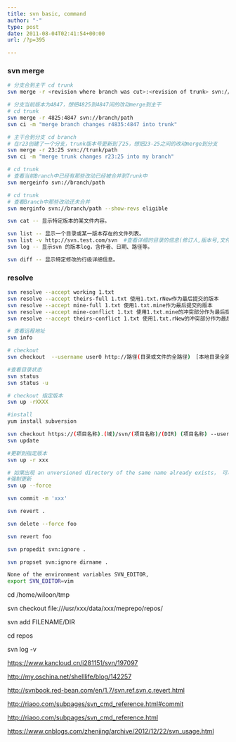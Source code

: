 ```yaml
---
title: svn basic, command
author: "-"
type: post
date: 2011-08-04T02:41:54+00:00
url: /?p=395

---
```

### svn merge

```bash
# 分支合到主干 cd trunk
svn merge -r <revision where branch was cut>:<revision of trunk> svn://branch/path

# 分支当前版本为4847，想把4825到4847间的改动merge到主干
# cd trunk
svn merge -r 4825:4847 svn://branch/path
svn ci -m "merge branch changes r4835:4847 into trunk"

# 主干合到分支 cd branch
# 在r23创建了一个分支，trunk版本号更新到了25，想把23-25之间的改动merge到分支
svn merge -r 23:25 svn://trunk/path
svn ci -m "merge trunk changes r23:25 into my branch"

# cd trunk
# 查看当前Branch中已经有那些改动已经被合并到Trunk中
svn mergeinfo svn://branch/path

# cd trunk
# 查看Branch中那些改动还未合并
svn merginfo svn://branch/path --show-revs eligible
```

```bash
svn cat -- 显示特定版本的某文件内容。

svn list -- 显示一个目录或某一版本存在的文件列表。
svn list -v http://svn.test.com/svn  #查看详细的目录的信息(修订人,版本号,文件大小等)。
svn log -- 显示svn 的版本log，含作者、日期、路径等。

svn diff -- 显示特定修改的行级详细信息。
```

### resolve

```bash
svn resolve --accept working 1.txt
svn resolve --accept theirs-full 1.txt 使用1.txt.rNew作为最后提交的版本
svn resolve --accept mine-full 1.txt 使用1.txt.mine作为最后提交的版本
svn resolve --accept mine-conflict 1.txt 使用1.txt.mine的冲突部分作为最后提交的版本
svn resolve --accept theirs-conflict 1.txt 使用1.txt.rNew的冲突部分作为最后提交的版本
```

```bash
# 查看远程地址
svn info

# checkout
svn checkout  --username user0 http://路径(目录或文件的全路径)　[本地目录全路径]

#查看目录状态
svn status
svn status -u

# checkout 指定版本
svn up -rXXXX

#install
yum install subversion

svn checkout https://(项目名称).(域)/svn/(项目名称)/(DIR) (项目名称) --username [在此处输入用户名]
svn update

#更新到指定版本
svn up -r xxx

# 如果出现 an unversioned directory of the same name already exists， 可以使用强制更新
#强制更新
svn up --force

svn commit -m 'xxx'

svn revert .

svn delete --force foo

svn revert foo

svn propedit svn:ignore .

svn propset svn:ignore dirname .

None of the environment variables SVN_EDITOR,
export SVN_EDITOR=vim
```

cd /home/wiloon/tmp
  
svn checkout file:///usr/xxx/data/xxx/meprepo/repos/

svn add FILENAME/DIR
  
cd repos
  
svn log -v

https://www.kancloud.cn/i281151/svn/197097
  
http://my.oschina.net/shelllife/blog/142257
  
http://svnbook.red-bean.com/en/1.7/svn.ref.svn.c.revert.html
  
http://riaoo.com/subpages/svn_cmd_reference.html#commit
  
http://riaoo.com/subpages/svn_cmd_reference.html
  
https://www.cnblogs.com/zhenjing/archive/2012/12/22/svn_usage.html